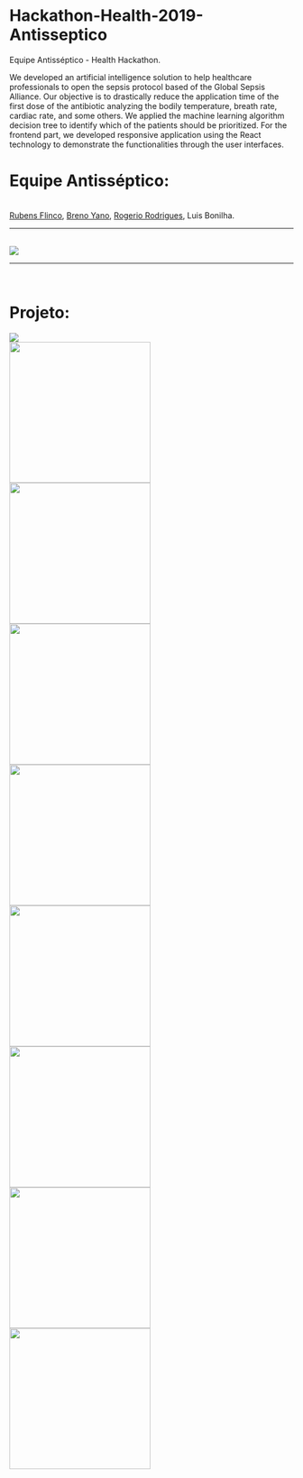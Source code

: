 # Hackathon-Health-2019-Antisseptico
Equipe Antisséptico - Health Hackathon.

We developed an artificial intelligence solution to help healthcare professionals to open the sepsis protocol based of the Global Sepsis Alliance. Our objective is to drastically reduce the application time of the first dose of the antibiotic analyzing the bodily temperature, breath rate, cardiac rate, and some others. We applied the machine learning algorithm decision tree to identify which of the patients should be prioritized. 
For the frontend part, we developed responsive application using the React technology to demonstrate the functionalities through the user interfaces.


# Equipe Antisséptico:
<br/>
<a href="https://github.com/JotinhaBR">Rubens Flinco</a>, <a href="https://github.com/brenoyano">Breno Yano</a>, <a href="https://github.com/lrdRodrigues">Rogerio Rodrigues</a>, Luis Bonilha.

<br/>
<hr>
<br/>
<img src="https://i.imgur.com/YCsvoQH.jpg">
<br/>
<hr>
<br/>



# Projeto:
<img src="https://i.imgur.com/JnZF9a9.png">
<br/>
<img src="https://i.imgur.com/WyXKdfw.png" align="left" width="250px">
<img src="https://i.imgur.com/1bbC2Nk.png" align="left" width="250px">
<img src="https://i.imgur.com/hBRTBcX.png" align="left" width="250px">
<img src="https://i.imgur.com/av7GiEY.png" align="left" width="250px">
<img src="https://i.imgur.com/uZo5rQj.png" align="left" width="250px">
<img src="https://i.imgur.com/IOUthoS.png" align="left" width="250px">
<img src="https://i.imgur.com/K1kjmzu.png" align="left" width="250px">
<img src="https://i.imgur.com/2evLz9q.png" align="left" width="250px">
